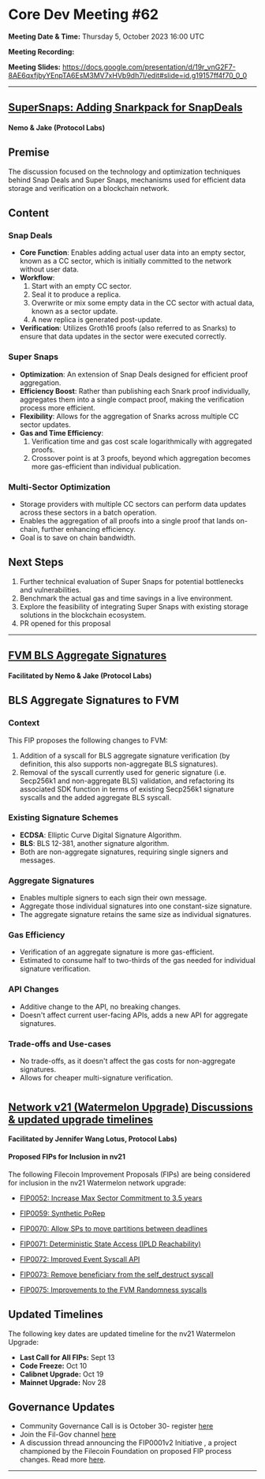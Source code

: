 # Core Dev Meeting #62 

**Meeting Date & Time:** Thursday 5, October 2023 16:00 UTC

**Meeting Recording:** 

**Meeting Slides:** https://docs.google.com/presentation/d/19r_vnG2F7-8AE6qxfjbyYEnpTA6EsM3MV7xHVb9dh7I/edit#slide=id.g19157ff4f70_0_0



---


## [SuperSnaps: Adding Snarkpack for SnapDeals](https://github.com/filecoin-project/FIPs/discussions/752)
#### Nemo & Jake (Protocol Labs)




## Premise
The discussion focused on the technology and optimization techniques behind Snap Deals and Super Snaps, mechanisms used for efficient data storage and verification on a blockchain network.

## Content

### Snap Deals
- **Core Function**: Enables adding actual user data into an empty sector, known as a CC sector, which is initially committed to the network without user data.
- **Workflow**: 
  1. Start with an empty CC sector.
  2. Seal it to produce a replica.
  3. Overwrite or mix some empty data in the CC sector with actual data, known as a sector update.
  4. A new replica is generated post-update.
- **Verification**: Utilizes Groth16 proofs (also referred to as Snarks) to ensure that data updates in the sector were executed correctly.

### Super Snaps
- **Optimization**: An extension of Snap Deals designed for efficient proof aggregation.
- **Efficiency Boost**: Rather than publishing each Snark proof individually, aggregates them into a single compact proof, making the verification process more efficient.
- **Flexibility**: Allows for the aggregation of Snarks across multiple CC sector updates.
- **Gas and Time Efficiency**: 
  1. Verification time and gas cost scale logarithmically with aggregated proofs.
  2. Crossover point is at 3 proofs, beyond which aggregation becomes more gas-efficient than individual publication.

### Multi-Sector Optimization 
- Storage providers with multiple CC sectors can perform data updates across these sectors in a batch operation.
- Enables the aggregation of all proofs into a single proof that lands on-chain, further enhancing efficiency.
- Goal is to save on chain bandwidth.

## Next Steps
1. Further technical evaluation of Super Snaps for potential bottlenecks and vulnerabilities.
2. Benchmark the actual gas and time savings in a live environment.
3. Explore the feasibility of integrating Super Snaps with existing storage solutions in the blockchain ecosystem.
4. PR opened for this proposal 

---

## **[FVM BLS Aggregate Signatures](https://github.com/filecoin-project/FIPs/discussions/752)** 
#### Facilitated by Nemo & Jake (Protocol Labs) 



## BLS Aggregate Signatures to FVM 

### Context
This FIP proposes the following changes to FVM:

1. Addition of a syscall for BLS aggregate signature verification (by definition, this also supports non-aggregate BLS signatures).
1. Removal of the syscall currently used for generic signature (i.e. Secp256k1 and non-aggregate BLS) validation, and refactoring its associated SDK function in terms of existing Secp256k1 signature syscalls and the added aggregate BLS syscall.

### Existing Signature Schemes
- **ECDSA**: Elliptic Curve Digital Signature Algorithm.
- **BLS**: BLS 12-381, another signature algorithm.
- Both are non-aggregate signatures, requiring single signers and messages.

### Aggregate Signatures
- Enables multiple signers to each sign their own message.
- Aggregate those individual signatures into one constant-size signature.
- The aggregate signature retains the same size as individual signatures.
  
### Gas Efficiency
- Verification of an aggregate signature is more gas-efficient.
- Estimated to consume half to two-thirds of the gas needed for individual signature verification.

### API Changes
- Additive change to the API, no breaking changes.
- Doesn't affect current user-facing APIs, adds a new API for aggregate signatures.

### Trade-offs and Use-cases
- No trade-offs, as it doesn't affect the gas costs for non-aggregate signatures.
- Allows for cheaper multi-signature verification.




# 
## [Network v21 (Watermelon Upgrade) Discussions & updated upgrade timelines](https://github.com/filecoin-project/core-devs/discussions/140)
**Facilitated by Jennifer Wang Lotus, Protocol Labs)**



#### Proposed FIPs for Inclusion in nv21
The following Filecoin Improvement Proposals (FIPs) are being considered for inclusion in the nv21 Watermelon network upgrade:
- [FIP0052: Increase Max Sector Commitment to 3.5 years](https://github.com/filecoin-project/FIPs/blob/master/FIPS/fip-0052.md)

- [FIP0059: Synthetic PoRep](https://github.com/filecoin-project/FIPs/blob/master/FIPS/fip-0059.md)

- [FIP0070: Allow SPs to move partitions between deadlines](https://github.com/filecoin-project/FIPs/pull/740/commits/bd6c62d46009f586a661d3e1c797f84bb8cfb59a) 
- [FIP0071: Deterministic State Access (IPLD Reachability)](https://github.com/filecoin-project/FIPs/discussions/735)
- [FIP0072: Improved Event Syscall API](https://github.com/filecoin-project/FIPs/blob/master/FIPS/fip-0072.md)
- [FIP0073: Remove beneficiary from the self_destruct syscall](https://github.com/filecoin-project/FIPs/blob/master/FIPS/fip-0073.md) 
- [FIP0075: Improvements to the FVM Randomness syscalls](https://github.com/filecoin-project/FIPs/blob/master/FIPS/fip-0075.md)



## Updated Timelines
The following key dates are updated timeline for the nv21 Watermelon Upgrade:
- **Last Call for All FIPs:** Sept 13
- **Code Freeze:** Oct 10
- **Calibnet Upgrade:** Oct 19
- **Mainnet Upgrade:** Nov 28



## Governance Updates 
- Community Governance Call is is October 30- register [here](https://fil-org.zoom.us/meeting/register/tZMkf-2qpjIqEt3nkeKh_7f7_F6wPm76zbTw)
- Join the Fil-Gov channel [here](https://filecoinproject.slack.com/archives/C0535S9TUUF)
- A discussion thread announcing the FIP0001v2 Initiative , a project championed by the Filecoin Foundation on proposed FIP process changes. Read more [here](https://github.com/filecoin-project/FIPs/discussions/833).



 










---
